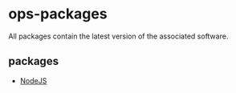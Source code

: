 # ops-packages

All packages contain the latest version of the associated software.

## packages

* [NodeJS](packages/nodejs/README.md)
